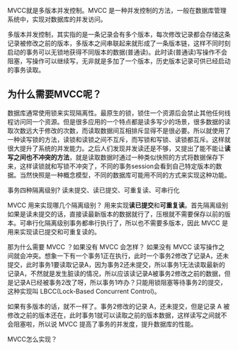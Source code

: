 MVCC就是多版本并发控制。MVCC 是一种并发控制的方法，一般在数据库管理系统中，实现对数据库的并发访问。

多版本并发控制，其实指的是一条记录会有多个版本，每次修改记录都会存储这条记录被修改之前的版本，多版本之间串联起来就形成了一条版本链，这样不同时刻启动的事务可以无锁地获得不同版本的数据(普通读)。此时读(普通读)写操作不会阻塞，写操作可以继续写，无非就是多加了一个版本，历史版本记录可供已经启动的事务读取。


## 为什么需要MVCC呢？

数据库通常使用锁来实现隔离性。最原生的锁，锁住一个资源后会禁止其他任何线程访问同一个资源。但是很多应用的一个特点都是读多写少的场景，很多数据的读取次数远大于修改的次数，而读取数据间互相排斥显得不是很必要。所以就使用了一种读写锁的方法，读锁和读锁之间不互斥，而写锁和写锁、读锁都互斥。这样就很大提升了系统的并发能力。之后人们发现并发读还是不够，又提出了能不能让**读写之间也不冲突的方法**，就是读取数据时通过一种类似快照的方式将数据保存下来，这样读锁就和写锁不冲突了，不同的事务session会看到自己特定版本的数据。当然快照是一种概念模型，不同的数据库可能用不同的方式来实现这种功能。

事务四种隔离级别?
读未提交、读已提交、可重复读、可串行化

MVCC 用来实现哪几个隔离级别？
用来实现**读已提交**和**可重复读**。首先隔离级别如果是读未提交的话，直接读最新版本的数据就行了，压根就不需要保存以前的版本。可串行化隔离级别事务都串行执行了，所以也不需要多版本，因此 MVCC 是用来实现读已提交和可重复读的。

那为什么需要 MVCC ？如果没有 MVCC 会怎样？
如果没有 MVCC 读写操作之间就会冲突。想象一下有一个事务1正在执行，此时一个事务2修改了记录A，还未提交，此时事务1要读取记录A，因为事务2还未提交，所以事务1无法读取最新的记录A，不然就是发生脏读的情况，所以应该读记录A被事务2修改之前的数据，但是记录A已经被事务2改了呀，所以事务1咋办？只能用锁阻塞等待事务2的提交，这种实现叫 LBCC(Lock-Based Concurrent Control)。

如果有多版本的话，就不一样了。事务2修改的记录 A，还未提交，但是记录 A 被修改之前的版本还在，此时事务1就可以读取之前的版本数据，这样读写之间就不会阻塞啦，所以说 MVCC 提高了事务的并发度，提升数据库的性能。


MVCC怎么实现？







